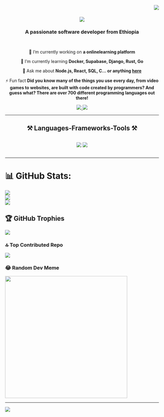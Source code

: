 <img align="right" src="https://visitor-badge.laobi.icu/badge?page_id=dreambigatall.dreambigatall" />
<h1 align="center">
    <img src="https://readme-typing-svg.herokuapp.com/?font=Righteous&size=35&center=true&vCenter=true&width=500&height=70&duration=4000&lines=Hi+There!+👋;+I'm+Khalid+Mohammed!;" />
</h1>
<h3 align="center">A passionate software developer from Ethiopia</h3>

<br/>

<div align="center">
 
 🔭 I’m currently working on **a onlinelearning platform**
 
 🌱 I’m currently learning **Docker, Supabase, Django, Rust, Go**

💬 Ask me about **Node.js, React, SQL, C... or anything [here](https://github.com/dreambigatall/dreambigatall/issues)**

⚡ Fun fact **Did you know many of the things you use every day, from video games to websites, are built with code created by programmers?  And guess what? There are over 700 different programming languages out there!**


 </div>

 <div align="center"> 
  <a href="mailto:halidmahammed.16.hm@gmail.com">
    <img src="https://img.shields.io/badge/Gmail-333333?style=for-the-badge&logo=gmail&logoColor=red" />
  </a>
  <a href="https://www.linkedin.com/in/halidatalx" target="_blank">
    <img src="https://img.shields.io/badge/LinkedIn-0077B5?style=for-the-badge&logo=linkedin&logoColor=white" target="_blank" />
  </a>
 </div>

  <hr/>
 
<h2 align="center">⚒️ Languages-Frameworks-Tools ⚒️</h2>
<br/>
<div align="center">
    <img src="https://skillicons.dev/icons?i=react,mui,html,css,vscode,github,figma,tailwind,git" />
    <img src="https://skillicons.dev/icons?i=nodejs,python,javascript,typescript,mongodb,c,java,mysql" /><br>
</div>


<br/>
<hr/>


# 📊 GitHub Stats:
![](https://github-readme-stats.vercel.app/api?username=dreambigatall&theme=react&hide_border=false&include_all_commits=true&count_private=true)<br/>
![](https://github-readme-streak-stats.herokuapp.com/?user=dreambigatall&theme=react&hide_border=false)<br/>
![](https://github-readme-stats.vercel.app/api/top-langs/?username=dreambigatall&theme=react&hide_border=false&include_all_commits=true&count_private=true&layout=compact)

## 🏆 GitHub Trophies
![](https://github-profile-trophy.vercel.app/?username=dreambigatall&theme=radical&no-frame=false&no-bg=true&margin-w=4)

### 🔝 Top Contributed Repo
![](https://github-contributor-stats.vercel.app/api?username=dreambigatall&limit=5&theme=nord&combine_all_yearly_contributions=true)

### 😂 Random Dev Meme
<img src='https://randommeme-five.vercel.app/' style="height: 400px;"/>

---
[![](https://visitcount.itsvg.in/api?id=dreambigatall&icon=0&color=0)](https://visitcount.itsvg.in)

<!-- Proudly created with GPRM ( https://gprm.itsvg.in ) -->
